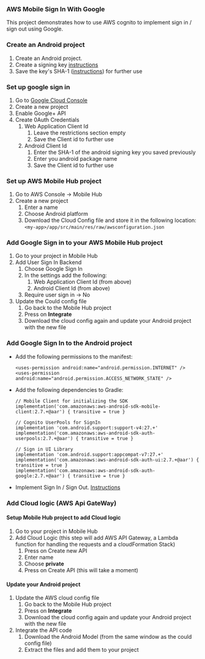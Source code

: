 ### AWS Mobile Sign In With Google

This project demonstrates how to use AWS cognito to implement sign in / sign out using Google.

### Create an Android project
1. Create an Android project.
1. Create a signing key [instructions](https://developer.android.com/studio/publish/app-signing#generate-key)
1. Save the key's SHA-1 ([instructions](https://stackoverflow.com/a/34223470/2427907)) for further use

### Set up google sign in
1. Go to [Google Cloud Console](https://console.cloud.google.com) 
1. Create a new project
1. Enable Google+ API
1. Create 0Auth Credentials
    1. Web Application Client Id
        1. Leave the restrictions section empty
        1. Save the Client id to further use
    1. Android Client Id
        1. Enter the SHA-1 of the android signing key you saved previously
        1. Enter you android package name
        1. Save the Client id to further use
        
### Set up AWS Mobile Hub project
1. Go to AWS Console -> Mobile Hub
1. Create a new project
    1. Enter a name
    1. Choose Android platform
    1. Download the Cloud Config file and store it in the following location: `<my-app>/app/src/main/res/raw/awsconfiguration.json`
    
### Add Google Sign in to your AWS Mobile Hub project
1. Go to your project in Mobile Hub
1. Add User Sign In Backend
    1. Choose Google Sign In
    1. In the settings add the following:
        1. Web Application Client Id (from above)
        1. Android Client Id (from above)
    1. Require user sign in -> No
1. Update the Could config file
    1. Go back to the Mobile Hub project
    1. Press on **Integrate**
    1. Download the cloud config again and update your Android project with the new file
    
    
### Add Google Sign In to the Android project
* Add the following permissions to the manifest: 
    ```
    <uses-permission android:name="android.permission.INTERNET" />
    <uses-permission android:name="android.permission.ACCESS_NETWORK_STATE" />
    ```
* Add the following dependencies to Gradle:
    ```
    // Mobile Client for initializing the SDK
    implementation('com.amazonaws:aws-android-sdk-mobile-client:2.7.+@aar') { transitive = true }

    // Cognito UserPools for SignIn
    implementation 'com.android.support:support-v4:27.+'
    implementation('com.amazonaws:aws-android-sdk-auth-userpools:2.7.+@aar') { transitive = true }

    // Sign in UI Library
    implementation 'com.android.support:appcompat-v7:27.+'
    implementation('com.amazonaws:aws-android-sdk-auth-ui:2.7.+@aar') { transitive = true }
    implementation('com.amazonaws:aws-android-sdk-auth-google:2.7.+@aar') { transitive = true }
    ```
    
* Implement Sign In / Sign Out. [Instructions](https://docs.aws.amazon.com/aws-mobile/latest/developerguide/mobile-hub-add-aws-mobile-user-sign-in.html)

### Add Cloud logic (AWS Api GateWay)
#### Setup Mobile Hub project to add Cloud logic
1. Go to your project in Mobile Hub
1. Add Cloud Logic (this step will add AWS API Gateway, a Lambda function for handling the requests and a cloudFormation Stack)
    1. Press on Create new API
    1. Enter name
    1. Choose **private**
    1. Press on Create API (this will take a moment)
#### Update your Android project
1. Update the AWS cloud config file
    1. Go back to the Mobile Hub project
    1. Press on **Integrate**
    1. Download the cloud config again and update your Android project with the new file
1. Integrate the API code
    1. Download the Android Model (from the same window as the could config file)
    1. Extract the files and add them to your project
    
     